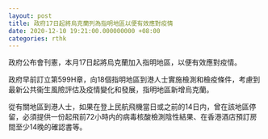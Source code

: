 ```yaml
---
layout: post
title: 政府17日起將烏克蘭列為指明地區以便有效應對疫情
date: 2020-12-10 19:21:00.000000000 +08:00
categories: rthk
---
```


政府公布會刊憲，本月17日起將烏克蘭加入指明地區，以便有效應對疫情。

政府早前訂立第599H章，向18個指明地區到港人士實施檢測和檢疫條件，考慮到最新公共衞生風險評估及疫情變化和發展，指明地區新增烏克蘭。

從有關地區到港人士，如果在登上民航飛機當日或之前的14日内，曾在該地區停留，必須提供一份起飛前72小時内的病毒核酸檢測陰性結果、在香港酒店預訂房間至少14晚的確認書等。
